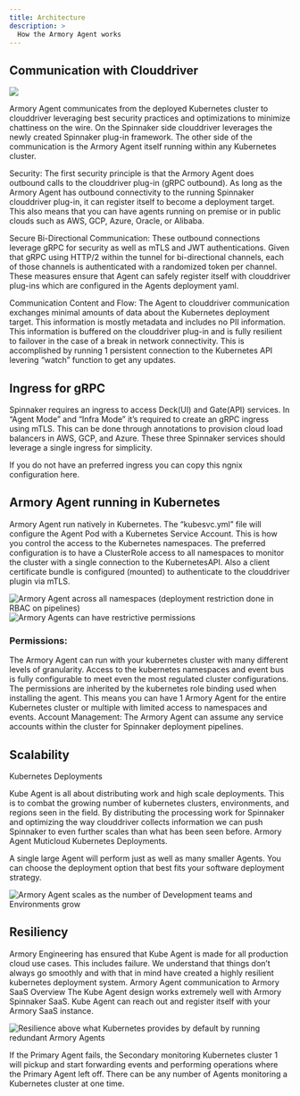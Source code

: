 ```yaml
---
title: Architecture
description: >
  How the Armory Agent works
---
```



## Communication with Clouddriver
![](https://paper-attachments.dropbox.com/s_716E58F6E839B4F4555DEA68E72A2ED554567BFE6B633074E17BD71244EE29FA_1600892715692_image.png)


Armory Agent communicates from the deployed Kubernetes cluster to clouddriver leveraging best security practices and optimizations to minimize chattiness on the wire.  On the Spinnaker side clouddriver leverages the newly created Spinnaker plug-in framework.  The other side of the communication is the Armory Agent itself running within any Kubernetes cluster.

Security:
The first security principle is that the Armory Agent does outbound calls to the clouddriver plug-in (gRPC outbound).  As long as the Armory Agent has outbound connectivity to the running Spinnaker clouddriver plug-in, it can register itself to become a deployment target.  This also means that you can have agents running on premise or in public clouds such as AWS, GCP, Azure, Oracle, or Alibaba.

Secure Bi-Directional Communication:
These outbound connections leverage gRPC for security as well as mTLS and JWT authentications.  Given that gRPC using HTTP/2 within the tunnel for bi-directional channels, each of those channels is authenticated with a randomized token per channel.  These measures ensure that Agent can safely register itself with clouddriver plug-ins which are configured in the Agents deployment yaml.

Communication Content and Flow:
The Agent to clouddriver communication exchanges minimal amounts of data about the Kubernetes deployment target.  This information is mostly metadata and includes no PII information.  This information is buffered on the clouddriver plug-in and is fully resilient to failover in the case of a break in network connectivity.  This is accomplished by running 1 persistent connection to the Kubernetes API levering “watch” function to get any updates.  



## Ingress for gRPC

Spinnaker requires an ingress to access Deck(UI) and Gate(API) services.  In “Agent Mode” and “Infra Mode” it’s required to create an gRPC ingress using mTLS.  This can be done through annotations to provision cloud load balancers in AWS, GCP, and Azure.  These three Spinnaker services should leverage a single ingress for simplicity.  

If you do not have an preferred ingress you can copy this ngnix configuration here.


## Armory Agent running in Kubernetes

Armory Agent run natively in Kubernetes.  The “kubesvc.yml” file will configure the Agent Pod with a Kubernetes Service Account.  This is how you control the access to the Kubernetes namespaces. The preferred configuration is to have a ClusterRole access to all namespaces to monitor the cluster with a single connection to the KubernetesAPI.  Also a client certificate bundle is configured (mounted) to authenticate to the clouddriver plugin via mTLS.


![Armory Agent across all namespaces (deployment restriction done in RBAC on pipelines)](https://paper-attachments.dropbox.com/s_716E58F6E839B4F4555DEA68E72A2ED554567BFE6B633074E17BD71244EE29FA_1600981509462_image.png)
![Armory Agents can have restrictive permissions](https://paper-attachments.dropbox.com/s_716E58F6E839B4F4555DEA68E72A2ED554567BFE6B633074E17BD71244EE29FA_1600994214857_image.png)

### Permissions:

The Armory Agent can run with your kubernetes cluster with many different levels of granularity.  Access to the kubernetes namespaces and event bus is fully configurable to meet even the most regulated cluster configurations.  The permissions are inherited by the kubernetes role binding used when installing the agent.  This means you can have 1 Armory Agent for the entire Kubernetes cluster or multiple with limited access to namespaces and events.
Account Management:
The Armory Agent can assume any service accounts within the cluster for Spinnaker deployment pipelines.  


## Scalability

Kubernetes Deployments



Kube Agent is all about distributing work and high scale deployments.  This is to combat the growing number of kubernetes clusters, environments, and regions seen in the field.  By distributing the processing work for Spinnaker and optimizing the way clouddriver collects information we can push Spinnaker to even further scales than what has been seen before.
Armory Agent Muticloud Kubernetes Deployments.

A single large Agent will perform just as well as many smaller Agents.  You can choose the deployment option that best fits your software deployment strategy.


![Armory Agent scales as the number of Development teams and Environments grow](https://paper-attachments.dropbox.com/s_716E58F6E839B4F4555DEA68E72A2ED554567BFE6B633074E17BD71244EE29FA_1601009399172_image.png)


## Resiliency

Armory Engineering has ensured that Kube Agent is made for all production cloud use cases.  This includes failure.  We understand that things don’t always go smoothly and with that in mind have created a highly resilient kubernetes deployment system.
Armory Agent communication to Armory SaaS
Overview
The Kube Agent design works extremely well with Armory Spinnaker SaaS.  Kube Agent can reach out and register itself with your Armory SaaS instance.


![Resilience above what Kubernetes provides by default by running redundant Armory Agents](https://paper-attachments.dropbox.com/s_716E58F6E839B4F4555DEA68E72A2ED554567BFE6B633074E17BD71244EE29FA_1600985407580_image.png)


If the Primary Agent fails, the Secondary monitoring Kubernetes cluster 1 will pickup and start forwarding events and performing operations where the Primary Agent left off.  There can be any number of Agents monitoring a Kubernetes cluster at one time.



